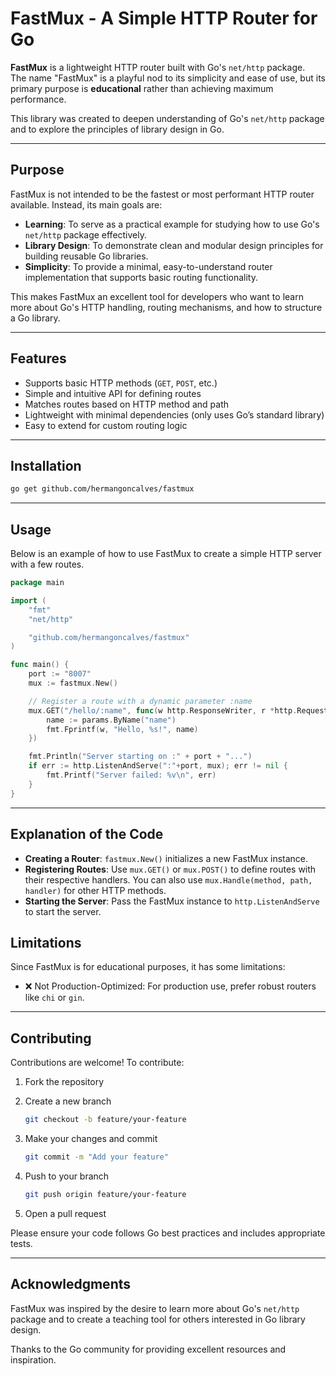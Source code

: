 # FastMux - A Simple HTTP Router for Go

**FastMux** is a lightweight HTTP router built with Go's `net/http` package.  
The name "FastMux" is a playful nod to its simplicity and ease of use, but its primary purpose is **educational** rather than achieving maximum performance.

This library was created to deepen understanding of Go's `net/http` package and to explore the principles of library design in Go.

---

## Purpose

FastMux is not intended to be the fastest or most performant HTTP router available. Instead, its main goals are:

- **Learning**: To serve as a practical example for studying how to use Go's `net/http` package effectively.
- **Library Design**: To demonstrate clean and modular design principles for building reusable Go libraries.
- **Simplicity**: To provide a minimal, easy-to-understand router implementation that supports basic routing functionality.

This makes FastMux an excellent tool for developers who want to learn more about Go's HTTP handling, routing mechanisms, and how to structure a Go library.

---

## Features

- Supports basic HTTP methods (`GET`, `POST`, etc.)
- Simple and intuitive API for defining routes
- Matches routes based on HTTP method and path
- Lightweight with minimal dependencies (only uses Go’s standard library)
- Easy to extend for custom routing logic

---

## Installation

```bash
go get github.com/hermangoncalves/fastmux
````

---

## Usage

Below is an example of how to use FastMux to create a simple HTTP server with a few routes.

```go
package main

import (
	"fmt"
	"net/http"

	"github.com/hermangoncalves/fastmux"
)

func main() {
	port := "8007"
	mux := fastmux.New()

	// Register a route with a dynamic parameter :name
	mux.GET("/hello/:name", func(w http.ResponseWriter, r *http.Request, params fastmux.Params) {
		name := params.ByName("name")
		fmt.Fprintf(w, "Hello, %s!", name)
	})

	fmt.Println("Server starting on :" + port + "...")
	if err := http.ListenAndServe(":"+port, mux); err != nil {
		fmt.Printf("Server failed: %v\n", err)
	}
}

```

---

## Explanation of the Code

* **Creating a Router**: `fastmux.New()` initializes a new FastMux instance.
* **Registering Routes**: Use `mux.GET()` or `mux.POST()` to define routes with their respective handlers. You can also use `mux.Handle(method, path, handler)` for other HTTP methods.
* **Starting the Server**: Pass the FastMux instance to `http.ListenAndServe` to start the server.

## Limitations

Since FastMux is for educational purposes, it has some limitations:
* ❌ Not Production-Optimized: For production use, prefer robust routers like `chi` or `gin`.

---

## Contributing

Contributions are welcome! To contribute:

1. Fork the repository
2. Create a new branch

   ```bash
   git checkout -b feature/your-feature
   ```
3. Make your changes and commit

   ```bash
   git commit -m "Add your feature"
   ```
4. Push to your branch

   ```bash
   git push origin feature/your-feature
   ```
5. Open a pull request

Please ensure your code follows Go best practices and includes appropriate tests.

---

## Acknowledgments

FastMux was inspired by the desire to learn more about Go's `net/http` package and to create a teaching tool for others interested in Go library design.

Thanks to the Go community for providing excellent resources and inspiration.
